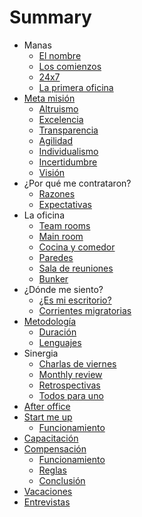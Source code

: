 # Summary

* Manas
  * [El nombre](01-manas/1-el-nombre.md)
  * [Los comienzos](01-manas/2-los-comienzos.md)
  * [24x7](01-manas/3-24x7.md)
  * [La primera oficina](01-manas/4-la-primera-oficina.md)
* [Meta misión](02-meta-mision/0-meta-misión.md)  
  * [Altruismo](02-meta-mision/1-altruismo.md)
  * [Excelencia](02-meta-mision/2-excelencia.md)
  * [Transparencia](02-meta-mision/3-transparencia.md)
  * [Agilidad](02-meta-mision/4-agilidad.md)
  * [Individualismo](02-meta-mision/5-individualismo.md)
  * [Incertidumbre](02-meta-mision/6-incertidumbre.md)
  * [Visión](02-meta-mision/7-visión.md)
* ¿Por qué me contrataron?
  * [Razones](03-por-que-me-contrataron/1-razones.md)
  * [Expectativas](03-por-que-me-contrataron/2-expectativas.md)
* La oficina
  * [Team rooms](04-la-oficina/1-team-rooms.md)
  * [Main room](04-la-oficina/2-main-room.md)
  * [Cocina y comedor](04-la-oficina/3-cocina-y-comedor.md)
  * [Paredes](04-la-oficina/4-paredes.md)
  * [Sala de reuniones](04-la-oficina/5-sala-de-reuniones.md)
  * [Bunker](04-la-oficina/6-bunker.md)
* ¿Dónde me siento?
  * [¿Es mi escritorio?](05-donde-me-siento/1-es-mi-escritorio.md)
  * [Corrientes migratorias](05-donde-me-siento/2-corrientes-migratorias.md)
* [Metodología](06-metodologia/0-metodología.md)
  * [Duración](06-metodologia/1-duración.md)
  * [Lenguajes](06-metodologia/2-lenguajes.md)
* Sinergia
  * [Charlas de viernes](07-sinergia/1-charlas-de-viernes.md)
  * [Monthly review](07-sinergia/2-monthly-review.md)
  * [Retrospectivas](07-sinergia/3-retrospectivas.md)
  * [Todos para uno](07-sinergia/4-todos-para-uno.md)
* [After office](08-after-office/0-after-office.md)
* [Start me up](09-start-me-up/0-start-me-up.md)
  * [Funcionamiento](09-start-me-up/1-funcionamiento.md)
* [Capacitación](10-capacitacion/0-capacitación.md)
* [Compensación](11-compensacion/0-compensación.md)
  * [Funcionamiento](11-compensacion/1-funcionamiento.md)
  * [Reglas](11-compensacion/2-reglas.md)
  * [Conclusión](11-compensacion/3-conclusión.md)
* [Vacaciones](12-vacaciones/0-vacaciones.md)
* [Entrevistas](13-entrevistas/0-entrevistas.md)
